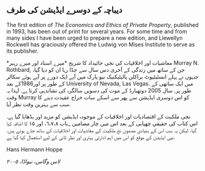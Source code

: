 ## دیباچہ کے دوسرے ایڈیشن کی طرف

The first edition of *The Economics and Ethics of Private Property*, published in 1993, has been out of print for several years. For some time and from many sides I have been urged to prepare a new edition, and Llewellyn Rockwell has graciously offered the Ludwig von Mises Institute to serve as its publisher.

*معاشیات اور اخلاقیات کی نجی جائیداد کا شریح *میرے استاد اور میرے رہبر Murray N. Rothbard, جن کے ساتھ میں زندگی کے آخری دس سال سے جڈا رہا ان کو دیا گیا، جنہوں نے پہلے انسٹیٹیوٹ براکلن پالیٹیکنیک نیو یارک میں آیے ایک دورے پر آیے ہوئے سکالر کے طور پر اور1986کے بعد University of Nevada, Las Vegas. میں ایک ساتھی کے طور پر. سال 2005 دوتھبارڈ کے موت کی دسویں سالگرہ کی نشاندہی کرتا ہے. لہذا یہ وقت Murray کو اس دوسری ایڈیشن سے پھر سے اسکے سات خراج عقیدت دینے کا سب سے بہترین وقت نظر آیا.

نجی ملکیت کے اقتصادیات اور اخلاقیات کے موجودہ ایڈیشن کو مزید اور بڈھایا گیا ہے. اس کتاب کی حقيقي چھپایی کے بعد اس میں چار مضامین _باب ٦،٧،٨، اور ١٥ کا اضافہ کیا گیا. لیکن یہ سب اس کے بنیادی مضمون نج ملکیت کے معاشیات اور اخلاقیات کے ساتھ جڈے ہوئے ہیں. نیی ایڈیشن کے موقع کو اس میں اہم ادارتی بہتری اور نظر ثانی کے لیے استعمال کیا گیا ہے.

Hans Hermann Hoppe

*لاس وگاس، نیواڈا، ٢٠٠٥*